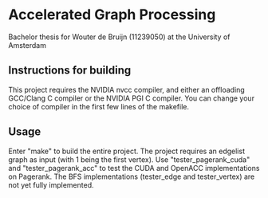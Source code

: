 # Accelerated Graph Processing
Bachelor thesis for Wouter de Bruijn (11239050) at the University of Amsterdam

## Instructions for building

This project requires the NVIDIA nvcc compiler, and either an offloading GCC/Clang C compiler or the NVIDIA PGI C compiler.
You can change your choice of compiler in the first few lines of the makefile.

## Usage

Enter "make" to build the entire project. The project requires an edgelist graph as input (with 1 being the first vertex).
Use "tester_pagerank_cuda" and "tester_pagerank_acc" to test the CUDA and OpenACC implementations on Pagerank. The BFS implementations
(tester_edge and tester_vertex) are not yet fully implemented.
